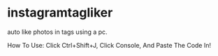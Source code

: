 # instagramtagliker
auto like photos in tags using a pc.

How To Use:
Click Ctrl+Shift+J, Click Console, And Paste The Code In!
